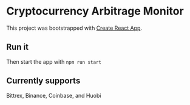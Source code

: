 # Cryptocurrency Arbitrage Monitor

This project was bootstrapped with [Create React App](https://github.com/facebook/create-react-app).

## Run it
Then start the app with `npm run start`

## Currently supports

Bittrex, Binance, Coinbase, and Huobi
